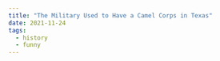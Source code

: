 ```yaml
---
title: "The Military Used to Have a Camel Corps in Texas"
date: 2021-11-24
tags:
  - history
  - funny
---
```


